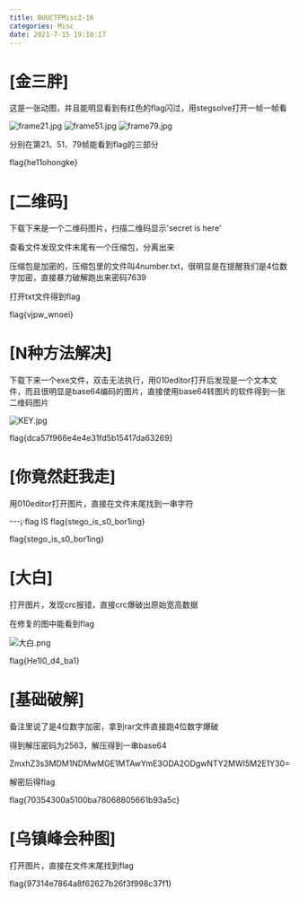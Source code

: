 ```yaml
---
title: BUUCTFMisc2-16
categories: Misc
date: 2021-7-15 19:10:17
---
```

# [金三胖]
这是一张动图，并且能明显看到有红色的flag闪过，用stegsolve打开一帧一帧看

![frame21.jpg](https://i.loli.net/2021/07/15/QodIP8wMEDmrzxC.jpg)
![frame51.jpg](https://i.loli.net/2021/07/15/z5F3GdC6YfIUws9.jpg)
![frame79.jpg](https://i.loli.net/2021/07/15/uLe1zZqyCTkVGPE.jpg)

分别在第21、51、79帧能看到flag的三部分

flag{he11ohongke}

# [二维码]

下载下来是一个二维码图片，扫描二维码显示'secret is here'

查看文件发现文件末尾有一个压缩包，分离出来

压缩包是加密的，压缩包里的文件叫4number.txt，很明显是在提醒我们是4位数字加密，直接暴力破解跑出来密码7639

打开txt文件得到flag

flag{vjpw_wnoei}

# [N种方法解决]

下载下来一个exe文件，双击无法执行，用010editor打开后发现是一个文本文件，而且很明显是base64编码的图片，直接使用base64转图片的软件得到一张二维码图片

![KEY.jpg](https://i.loli.net/2021/07/15/JMThN6sWuE3RvZD.png)

flag{dca57f966e4e4e31fd5b15417da63269}

# [你竟然赶我走]

用010editor打开图片，直接在文件末尾找到一串字符

---¡·flag IS flag{stego_is_s0_bor1ing}

flag{stego_is_s0_bor1ing}

# [大白]

打开图片，发现crc报错，直接crc爆破出原始宽高数据

在修复的图中能看到flag

![大白.png](https://i.loli.net/2021/07/15/fW9dClDznAUtebu.png)

flag{He1l0_d4_ba1}

# [基础破解]

备注里说了是4位数字加密，拿到rar文件直接跑4位数字爆破

得到解压密码为2563，解压得到一串base64

ZmxhZ3s3MDM1NDMwMGE1MTAwYmE3ODA2ODgwNTY2MWI5M2E1Y30=

解密后得flag

flag{70354300a5100ba78068805661b93a5c}

# [乌镇峰会种图]

打开图片，直接在文件末尾找到flag

flag{97314e7864a8f62627b26f3f998c37f1}